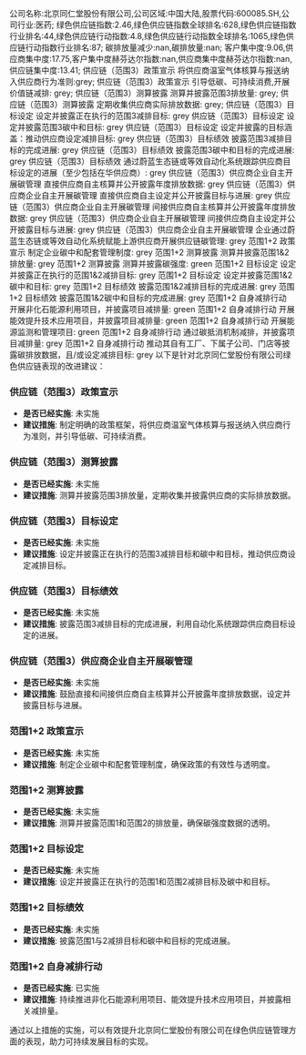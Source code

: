公司名称:北京同仁堂股份有限公司,公司区域:中国大陆,股票代码:600085.SH,公司行业:医药;        绿色供应链指数:2.46,绿色供应链指数全球排名:628,绿色供应链指数行业排名:44,绿色供应链行动指数:4.8,绿色供应链行动指数全球排名:1065,绿色供应链行动指数行业排名:87;        碳排放量减少:nan,碳排放量:nan;        客户集中度:9.06,供应商集中度:17.75,客户集中度赫芬达尔指数:nan,供应商集中度赫芬达尔指数:nan,供应链集中度:13.41;        供应链（范围3）政策宣示 将供应商温室气体核算与报送纳入供应商行为准则:grey;        供应链（范围3）政策宣示 引导低碳、可持续消费,开展价值链减排: grey;        供应链（范围3）测算披露 测算并披露范围3排放量: grey;        供应链（范围3）测算披露 定期收集供应商实际排放数据: grey;        供应链（范围3）目标设定 设定并披露正在执行的范围3减排目标: grey        供应链（范围3）目标设定 设定并披露范围3碳中和目标: grey        供应链（范围3）目标设定 设定并披露的目标涵盖：推动供应商设定减排目标: grey        供应链（范围3）目标绩效 披露范围3减排目标的完成进展: grey        供应链（范围3）目标绩效 披露范围3碳中和目标的完成进展: grey        供应链（范围3）目标绩效 通过蔚蓝生态链或等效自动化系统跟踪供应商目标设定的进展（至少包括在华供应商）: grey        供应链（范围3）供应商企业自主开展碳管理 直接供应商自主核算并公开披露年度排放数据: grey        供应链（范围3）供应商企业自主开展碳管理 直接供应商自主设定并公开披露目标与进展: grey        供应链（范围3）供应商企业自主开展碳管理 间接供应商自主核算并公开披露年度排放数据: grey        供应链（范围3）供应商企业自主开展碳管理 间接供应商自主设定并公开披露目标与进展: grey        供应链（范围3）供应商企业自主开展碳管理 企业通过蔚蓝生态链或等效自动化系统赋能上游供应商开展供应链碳管理: grey        范围1+2 政策宣示 制定企业碳中和配套管理制度: grey        范围1+2 测算披露 测算并披露范围1&2排放量: grey        范围1+2 测算披露 测算并披露碳强度: green        范围1+2 目标设定 设定并披露正在执行的范围1&2减排目标: grey        范围1+2 目标设定 设定并披露范围1&2碳中和目标: grey        范围1+2 目标绩效 披露范围1&2减排目标的完成进展: grey        范围1+2 目标绩效 披露范围1&2碳中和目标的完成进展: grey        范围1+2 自身减排行动 开展非化石能源利用项目，并披露项目减排量: green        范围1+2 自身减排行动 开展能效提升技术应用项目，并披露项目减排量: green        范围1+2 自身减排行动 开展能源监测和管理项目: green        范围1+2 自身减排行动 通过碳抵消机制减排，并披露项目减排量: grey        范围1+2 自身减排行动 推动其自有工厂、下属子公司、门店等披露碳排放数据，且/或设定减排目标: grey
以下是针对北京同仁堂股份有限公司绿色供应链表现的改进建议：

### 供应链（范围3）政策宣示
- **是否已经实施**: 未实施
- **建议措施**: 制定明确的政策框架，将供应商温室气体核算与报送纳入供应商行为准则，并引导低碳、可持续消费。

### 供应链（范围3）测算披露
- **是否已经实施**: 未实施
- **建议措施**: 测算并披露范围3排放量，定期收集并披露供应商的实际排放数据。

### 供应链（范围3）目标设定
- **是否已经实施**: 未实施
- **建议措施**: 设定并披露正在执行的范围3减排目标和碳中和目标，推动供应商设定减排目标。

### 供应链（范围3）目标绩效
- **是否已经实施**: 未实施
- **建议措施**: 披露范围3减排目标的完成进展，利用自动化系统跟踪供应商目标设定的进展。

### 供应链（范围3）供应商企业自主开展碳管理
- **是否已经实施**: 未实施
- **建议措施**: 鼓励直接和间接供应商自主核算并公开披露年度排放数据，设定并披露目标与进展。

### 范围1+2 政策宣示
- **是否已经实施**: 未实施
- **建议措施**: 制定企业碳中和配套管理制度，确保政策的有效性与透明度。

### 范围1+2 测算披露
- **是否已经实施**: 未实施
- **建议措施**: 测算并披露范围1和范围2的排放量，确保碳强度数据的透明。

### 范围1+2 目标设定
- **是否已经实施**: 未实施
- **建议措施**: 设定并披露正在执行的范围1和范围2减排目标及碳中和目标。

### 范围1+2 目标绩效
- **是否已经实施**: 未实施
- **建议措施**: 披露范围1与2减排目标和碳中和目标的完成进展。

### 范围1+2 自身减排行动
- **是否已经实施**: 已实施
- **建议措施**: 持续推进非化石能源利用项目、能效提升技术应用项目，并披露相关减排量。

通过以上措施的实施，可以有效提升北京同仁堂股份有限公司在绿色供应链管理方面的表现，助力可持续发展目标的实现。